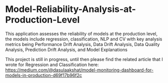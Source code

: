 # Model-Reliability-Analysis-at-Production-Level
This application assesses the reliability of models at the production level, the models include regression, classification, NLP and CV with key analysis metrics being Performance Drift Analysis, Data Drift Analysis, Data Quality Analysis, Prediction Drift Analysis, and Model Explanations


This project is still in progress, until then please find the related article that I wrote for Regression and Classification here: https://medium.com/@dasulaakshat/model-monitoring-dashboard-for-models-in-production-d69f17b96f2c
